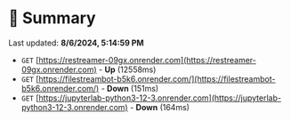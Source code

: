 # 📖 Summary
Last updated: **8/6/2024, 5:14:59 PM**

- `GET` [https://restreamer-09gx.onrender.com](https://restreamer-09gx.onrender.com) - **Up** (12558ms)
- `GET` [https://filestreambot-b5k6.onrender.com/](https://filestreambot-b5k6.onrender.com/) - **Down** (151ms)
- `GET` [https://jupyterlab-python3-12-3.onrender.com](https://jupyterlab-python3-12-3.onrender.com) - **Down** (164ms)

